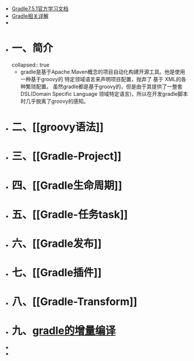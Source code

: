 - [Gradle7.5.1官方学习文档](https://docs.gradle.org/current/userguide/dependency_management.html)
- [Gradle相关详解](https://www.it235.com/%E5%AE%9E%E7%94%A8%E5%B7%A5%E5%85%B7/Gradle/gradle.html#%E6%A6%82%E5%BF%B5)
-
- # 一、简介
  collapsed:: true
	- gradle是基于Apache Maven概念的项目自动化构建开源工具。他是使用一种基于groovy的 特定领域语言来声明项目配置，抛弃了 基于 XML的各种繁琐配置。
	  虽然gradle都是基于groovy的，但是由于其提供了一整套DSL(Domain Specific Language 领域特定语言)，所以在开发gradle脚本时几乎脱离了groovy的感知。
- # 二、[[groovy语法]]
- # 三、[[Gradle-Project]]
- # 四、[[Gradle生命周期]]
- # 五、[[Gradle-任务task]]
- # 六、[[Gradle发布]]
- # 七、[[Gradle插件]]
- # 八、[[Gradle-Transform]]
- # 九、[gradle的增量编译](https://www.sunmoonblog.com/2018/09/13/gradle-incremental-compilation/)
-
-
